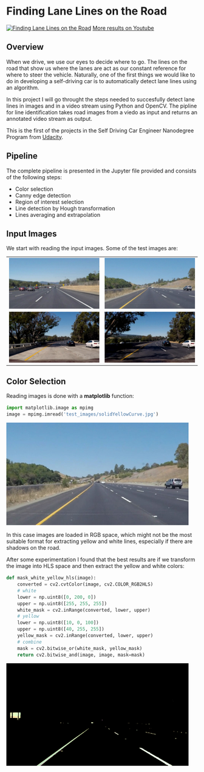 # **Finding Lane Lines on the Road** 

[![Finding Lane Lines on the Road](https://i.imgur.com/D9cvND0.png)](https://www.youtube.com/watch?v=nrJ2Y6M46r8 "Finding Lane Lines on the Road")
[More results on Youtube](https://www.youtube.com/watch?v=F7gluNuSx50&list=PL06vO3TcKwfYCAyu5FBqnhxylDzH1chP2)

Overview
---

When we drive, we use our eyes to decide where to go.  The lines on the road that show us where the lanes are act as our constant reference for where to steer the vehicle.  Naturally, one of the first things we would like to do in developing a self-driving car is to automatically detect lane lines using an algorithm.

In this project I will go throught the steps needed to succesfully detect lane lines in images and in a video stream using Python and OpenCV. The pipline for line identification takes road images from a viedo as input and returns an annotated video stream as output.

This is the first of the projects in the Self Driving Car Engineer Nanodegree Program from [Udacity](https://www.udacity.com/course/self-driving-car-engineer-nanodegree--nd013).

Pipeline
---
The complete pipeline is presented in the Jupyter file provided and consists of the following steps:
* Color selection
* Canny edge detection
* Region of interest selection
* Line detection by Hough transformation
* Lines averaging and extrapolation

Input Images
---
We start with reading the input images. Some of the test images are:

<table>
  <tr>
    <td><img src="test_images/solidWhiteCurve.jpg" width="480" alt="Solid White Curve"/></td>
    <td><img src="test_images/solidYellowCurve.jpg" width="480" alt="Solid Yelow Curve"/></td>
  </tr>
  <tr>
    <td><img src="challenge_images/xchallenge2.jpg" width="480" alt="Challenge 2" /></td>
    <td><img src="challenge_images/xchallenge3.jpg" width="480" alt="Challenge 3"/></td>
  </tr>
</table>

Color Selection
---
Reading images is done with a **matplotlib** function:
```python
import matplotlib.image as mpimg
image = mpimg.imread('test_images/solidYellowCurve.jpg')
```
<img src="test_images/solidYellowCurve.jpg" width="480" alt="Solid Yelow Curve"/>

In this case images are loaded in RGB space, which might not be the most suitable format for extracting yellow and white lines, especially if there are shadows on the road.

After some experimentation I found that the best results are if we transform the image into HLS space and then extract the yellow and white colors:
```python
def mask_white_yellow_hls(image):
    converted = cv2.cvtColor(image, cv2.COLOR_RGB2HLS)
    # white
    lower = np.uint8([0, 200, 0])
    upper = np.uint8([255, 255, 255])
    white_mask = cv2.inRange(converted, lower, upper)
    # yellow
    lower = np.uint8([10, 0, 100])
    upper = np.uint8([40, 255, 255])
    yellow_mask = cv2.inRange(converted, lower, upper)
    # combine
    mask = cv2.bitwise_or(white_mask, yellow_mask)
    return cv2.bitwise_and(image, image, mask=mask)
```
<img src="steps_images/hls_masked_solidYellowCurve.png" width="480" alt="Solid Yelow Curve"/>



